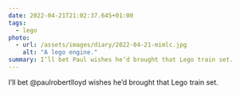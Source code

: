 ```yaml
---
date: 2022-04-21T21:02:37.645+01:00
tags:
  - lego
photo:
  - url: /assets/images/diary/2022-04-21-mimlc.jpg
    alt: "A lego engine."
summary: I’ll bet Paul wishes he’d brought that Lego train set.
---
```

I’ll bet @paulrobertlloyd wishes he’d brought that Lego train set. 
